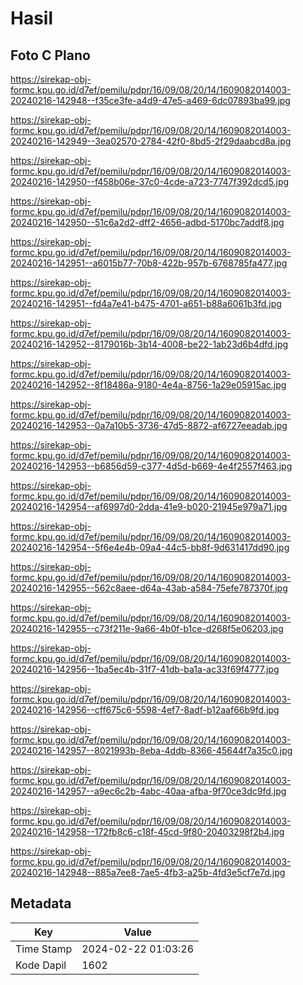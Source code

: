 # Hasil

## Foto C Plano

https://sirekap-obj-formc.kpu.go.id/d7ef/pemilu/pdpr/16/09/08/20/14/1609082014003-20240216-142948--f35ce3fe-a4d9-47e5-a469-6dc07893ba99.jpg

https://sirekap-obj-formc.kpu.go.id/d7ef/pemilu/pdpr/16/09/08/20/14/1609082014003-20240216-142949--3ea02570-2784-42f0-8bd5-2f29daabcd8a.jpg

https://sirekap-obj-formc.kpu.go.id/d7ef/pemilu/pdpr/16/09/08/20/14/1609082014003-20240216-142950--f458b06e-37c0-4cde-a723-7747f392dcd5.jpg

https://sirekap-obj-formc.kpu.go.id/d7ef/pemilu/pdpr/16/09/08/20/14/1609082014003-20240216-142950--51c6a2d2-dff2-4656-adbd-5170bc7addf8.jpg

https://sirekap-obj-formc.kpu.go.id/d7ef/pemilu/pdpr/16/09/08/20/14/1609082014003-20240216-142951--a6015b77-70b8-422b-957b-6768785fa477.jpg

https://sirekap-obj-formc.kpu.go.id/d7ef/pemilu/pdpr/16/09/08/20/14/1609082014003-20240216-142951--fd4a7e41-b475-4701-a651-b88a6061b3fd.jpg

https://sirekap-obj-formc.kpu.go.id/d7ef/pemilu/pdpr/16/09/08/20/14/1609082014003-20240216-142952--8179016b-3b14-4008-be22-1ab23d6b4dfd.jpg

https://sirekap-obj-formc.kpu.go.id/d7ef/pemilu/pdpr/16/09/08/20/14/1609082014003-20240216-142952--8f18486a-9180-4e4a-8756-1a29e05915ac.jpg

https://sirekap-obj-formc.kpu.go.id/d7ef/pemilu/pdpr/16/09/08/20/14/1609082014003-20240216-142953--0a7a10b5-3736-47d5-8872-af6727eeadab.jpg

https://sirekap-obj-formc.kpu.go.id/d7ef/pemilu/pdpr/16/09/08/20/14/1609082014003-20240216-142953--b6856d59-c377-4d5d-b669-4e4f2557f463.jpg

https://sirekap-obj-formc.kpu.go.id/d7ef/pemilu/pdpr/16/09/08/20/14/1609082014003-20240216-142954--af6997d0-2dda-41e9-b020-21945e979a71.jpg

https://sirekap-obj-formc.kpu.go.id/d7ef/pemilu/pdpr/16/09/08/20/14/1609082014003-20240216-142954--5f6e4e4b-09a4-44c5-bb8f-9d631417dd90.jpg

https://sirekap-obj-formc.kpu.go.id/d7ef/pemilu/pdpr/16/09/08/20/14/1609082014003-20240216-142955--562c8aee-d64a-43ab-a584-75efe787370f.jpg

https://sirekap-obj-formc.kpu.go.id/d7ef/pemilu/pdpr/16/09/08/20/14/1609082014003-20240216-142955--c73f211e-9a66-4b0f-b1ce-d268f5e06203.jpg

https://sirekap-obj-formc.kpu.go.id/d7ef/pemilu/pdpr/16/09/08/20/14/1609082014003-20240216-142956--1ba5ec4b-31f7-41db-ba1a-ac33f69f4777.jpg

https://sirekap-obj-formc.kpu.go.id/d7ef/pemilu/pdpr/16/09/08/20/14/1609082014003-20240216-142956--cff675c6-5598-4ef7-8adf-b12aaf66b9fd.jpg

https://sirekap-obj-formc.kpu.go.id/d7ef/pemilu/pdpr/16/09/08/20/14/1609082014003-20240216-142957--8021993b-8eba-4ddb-8366-45644f7a35c0.jpg

https://sirekap-obj-formc.kpu.go.id/d7ef/pemilu/pdpr/16/09/08/20/14/1609082014003-20240216-142957--a9ec6c2b-4abc-40aa-afba-9f70ce3dc9fd.jpg

https://sirekap-obj-formc.kpu.go.id/d7ef/pemilu/pdpr/16/09/08/20/14/1609082014003-20240216-142958--172fb8c6-c18f-45cd-9f80-20403298f2b4.jpg

https://sirekap-obj-formc.kpu.go.id/d7ef/pemilu/pdpr/16/09/08/20/14/1609082014003-20240216-142948--885a7ee8-7ae5-4fb3-a25b-4fd3e5cf7e7d.jpg


## Metadata

| Key        | Value               |
| ---------- | ------------------- |
| Time Stamp | 2024-02-22 01:03:26 |
| Kode Dapil | 1602                |



